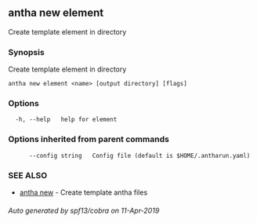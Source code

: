 ## antha new element

Create template element in directory

### Synopsis

Create template element in directory

```
antha new element <name> [output directory] [flags]
```

### Options

```
  -h, --help   help for element
```

### Options inherited from parent commands

```
      --config string   Config file (default is $HOME/.antharun.yaml)
```

### SEE ALSO

* [antha new](antha_new.md)	 - Create template antha files

###### Auto generated by spf13/cobra on 11-Apr-2019
